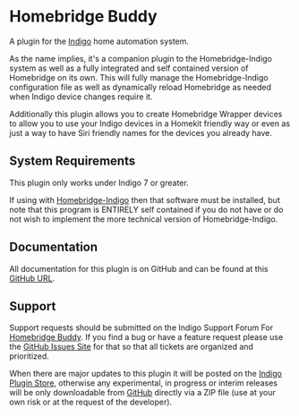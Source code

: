 Homebridge Buddy
==========

A plugin for the [Indigo](http://indigodomo.com) home automation system.

As the name implies, it's a companion plugin to the Homebridge-Indigo system as well as a fully integrated and self contained version of Homebridge on its own.  This will fully manage the Homebridge-Indigo configuration file as well as dynamically reload Homebridge as needed when Indigo device changes require it.

Additionally this plugin allows you to create Homebridge Wrapper devices to allow you to use your Indigo devices in a Homekit friendly way or even as just a way to have Siri friendly names for the devices you already have.

System Requirements
---------------

This plugin only works under Indigo 7 or greater.  

If using with [Homebridge-Indigo](http://forums.indigodomo.com/viewtopic.php?f=191&t=15578) then that software must be installed, but note that this program is ENTIRELY self contained if you do not have or do not wish to implement the more technical version of Homebridge-Indigo.

Documentation
---------------

All documentation for this plugin is on GitHub and can be found at this [GitHub URL](https://github.com/Colorado4Wheeler/Homebridge/blob/master/docs/1_START_HERE.adoc).

Support
---------------

Support requests should be submitted on the Indigo Support Forum For [Homebridge Buddy](http://forums.indigodomo.com/viewforum.php?f=204).  If you find a bug or have a feature request please use the [GitHub Issues Site](https://github.com/Colorado4Wheeler/Homebridge/issues) for that so that all tickets are organized and prioritized.

When there are major updates to this plugin it will be posted on the [Indigo Plugin Store](http://www.indigodomo.com/pluginstore/31/), otherwise any experimental, in progress or interim releases will be only downloadable from [GitHub](https://github.com/Colorado4Wheeler/Homebridge/archive/master.zip) directly via a ZIP file (use at your own risk or at the request of the developer).